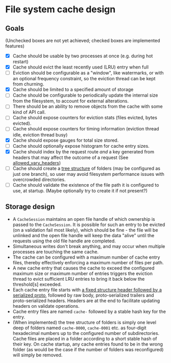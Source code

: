 # File system cache design

## Goals

(Unchecked boxes are not yet achieved; checked boxes are implemented features)

- [x] Cache should be usable by two processes at once (e.g. during hot restart)
- [x] Cache should evict the least recently used (LRU) entry when full
- [ ] Eviction should be configurable as a "window", like watermarks, or with an optional frequency constraint, so the eviction thread can be kept from churning.
- [x] Cache should be limited to a specified amount of storage
- [ ] Cache should be configurable to periodically update the internal size from the filesystem, to account for external alterations.
- [ ] There should be an ability to remove objects from the cache with some kind of API call.
- [ ] Cache should expose counters for eviction stats (files evicted, bytes evicted).
- [ ] Cache should expose counters for timing information (eviction thread idle, eviction thread busy)
- [x] Cache should expose gauges for total size stored.
- [ ] Cache should optionally expose histogram for cache entry sizes.
- [x] Cache should index by the request route *and* a key generated from headers that may affect the outcome of a request (See [allowed_vary_headers](https://www.envoyproxy.io/docs/envoy/latest/api-v3/extensions/filters/http/cache/v3/cache.proto.html))
- [ ] Cache should create a [tree structure](#tree-structure) of folders (may be configured as just one branch), so user may avoid filesystem performance issues with overcrowded directories.
- [ ] Cache should validate the existence of the file path it is configured to use, at startup. (Maybe optionally try to create it if not present?)

## Storage design

* A `CacheSession` maintains an open file handle of which ownership is passed to the `CacheSession`. It is possible for such an entry to be evicted (on a validation fail most likely), which should be fine - the file will be unlinked and the open file handle will keep the data "alive" until the requests using the old file handle are completed.
* Simultaneous writes don't break anything, and may occur when multiple processes are touching the same cache.
* The cache can be configured with a maximum number of cache entry files, thereby effectively enforcing a maximum number of files per path.
* A new cache entry that causes the cache to exceed the configured maximum size or maximum number of entries triggers the eviction thread to evict sufficient LRU entries to bring it back below the threshold\[s\] exceeded.
* Each cache entry file starts with [a fixed structure header followed by a serialized proto](cache_file_header.proto), followed by raw body, proto-serialized trailers and proto-serialized headers. Headers are at the end to facilitate updating headers on validate operations.
* Cache entry files are named `cache-` followed by a stable hash key for the entry.
<a name="tree-structure"></a>
* (When implemented) the tree structure of folders is simply one level deep of folders named `cache-0000`, `cache-0001` etc. as four-digit hexadecimal numbers up to the configured number of subdirectories. Cache files are placed in a folder according to a short stable hash of their key. On cache startup, any cache entries found to be in the wrong folder (as would be the case if the number of folders was reconfigured) will simply be removed.
